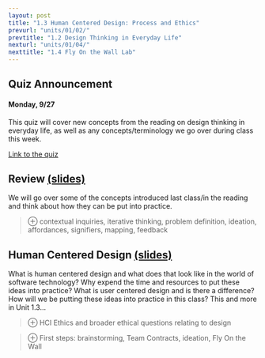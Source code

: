 ```yaml
---
layout: post
title: "1.3 Human Centered Design: Process and Ethics"
prevurl: "units/01/02/"
prevtitle: "1.2 Design Thinking in Everyday Life"
nexturl: "units/01/04/"
nexttitle: "1.4 Fly On the Wall Lab"
---
```


## Quiz Announcement
#### Monday, 9/27
This quiz will cover new concepts from the reading on design thinking in everyday life, as well as any concepts/terminology we go over during class this week.

[Link to the quiz](TBD)

## Review [(slides)][rvw slides]
We will go over some of the concepts introduced last class/in the reading and think about how they can be put into practice.

> ⊕ contextual inquiries, iterative thinking, problem definition, ideation, affordances, signifiers, mapping, feedback

## Human Centered Design [(slides)][hcd slides]
What is human centered design and what does that look like in the world of software technology? Why expend the time and resources to put these ideas into practice? What is user centered design and is there a difference? How will we be putting these ideas into practice in this class? This and more in Unit 1.3... 

> ⊕ HCI Ethics and broader ethical questions relating to design

> ⊕ First steps: brainstorming, Team Contracts, ideation, Fly On the Wall

[rvw slides]: https://docs.google.com/presentation/d/1MzWfhaEnmG0nltZxa-C1zLd35Uy_IMaX2J6dTcJaTik/
[hcd slides]: https://docs.google.com/presentation/d/19FoFQC0Vu2_pDBdFfin757cm0UkF7sjLeSCesc1oB6Y/
